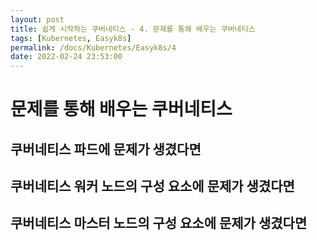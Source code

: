 ```yaml
---
layout: post
title: 쉽게 시작하는 쿠버네티스 - 4. 문제를 통해 배우는 쿠버네티스
tags: [Kubernetes, Easyk8s]
permalink: /docs/Kubernetes/Easyk8s/4
date: 2022-02-24 23:53:00
---
```

# 문제를 통해 배우는 쿠버네티스

## 쿠버네티스 파드에 문제가 생겼다면

## 쿠버네티스 워커 노드의 구성 요소에 문제가 생겼다면

## 쿠버네티스 마스터 노드의 구성 요소에 문제가 생겼다면